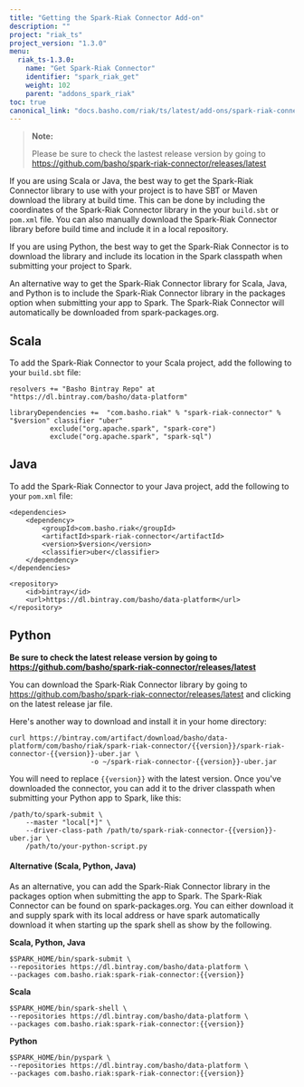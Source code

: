 ```yaml
---
title: "Getting the Spark-Riak Connector Add-on"
description: ""
project: "riak_ts"
project_version: "1.3.0"
menu:
  riak_ts-1.3.0:
    name: "Get Spark-Riak Connector"
    identifier: "spark_riak_get"
    weight: 102
    parent: "addons_spark_riak"
toc: true
canonical_link: "docs.basho.com/riak/ts/latest/add-ons/spark-riak-connector/getting"
---
```


> **Note:**
>
> Please be sure to check the lastest release version by going to https://github.com/basho/spark-riak-connector/releases/latest

If you are using Scala or Java, the best way to get the Spark-Riak Connector library to use with your project is to have SBT or Maven download the library at build time. This can be done by including the coordinates of the Spark-Riak Connector library in the your `build.sbt` or `pom.xml` file. You can also manually download the Spark-Riak Connector library before build time and include it in a local repository.

If you are using Python, the best way to get the Spark-Riak Connector is to download the library and include its location in the Spark classpath when submitting your project to Spark.

An alternative way to get the Spark-Riak Connector library for Scala, Java, and Python is to include the Spark-Riak Connector library in the packages option when submitting your app to Spark. The Spark-Riak Connector will automatically be downloaded from spark-packages.org.

## Scala

To add the Spark-Riak Connector to your Scala project, add the following to your `build.sbt` file:

```
resolvers += "Basho Bintray Repo" at "https://dl.bintray.com/basho/data-platform"

libraryDependencies +=  "com.basho.riak" % "spark-riak-connector" % "$version" classifier "uber"
          exclude("org.apache.spark", "spark-core")
          exclude("org.apache.spark", "spark-sql")
```

## Java

To add the Spark-Riak Connector to your Java project, add the following to your `pom.xml` file:

```
<dependencies>
    <dependency>
        <groupId>com.basho.riak</groupId>
        <artifactId>spark-riak-connector</artifactId>
        <version>$version</version>
        <classifier>uber</classifier>
    </dependency>
</dependencies>

<repository>
    <id>bintray</id>
    <url>https://dl.bintray.com/basho/data-platform</url>
</repository>
```

## Python

**Be sure to check the latest release version by going to https://github.com/basho/spark-riak-connector/releases/latest**

You can download the Spark-Riak Connector library by going to https://github.com/basho/spark-riak-connector/releases/latest and clicking on the latest release jar file.

Here's another way to download and install it in your home directory:

```
curl https://bintray.com/artifact/download/basho/data-platform/com/basho/riak/spark-riak-connector/{{version}}/spark-riak-connector-{{version}}-uber.jar \
                    -o ~/spark-riak-connector-{{version}}-uber.jar
```
You will need to replace `{{version}}` with the latest version. Once you've downloaded the connector, you can add it to the driver classpath when submitting your Python app to Spark, like this:

```
/path/to/spark-submit \
    --master "local[*]" \
    --driver-class-path /path/to/spark-riak-connector-{{version}}-uber.jar \
    /path/to/your-python-script.py
```

#### Alternative (Scala, Python, Java)

As an alternative, you can add the Spark-Riak Connector library in the packages option when submitting the app to Spark. The Spark-Riak Connector can be found on spark-packages.org. You can either download it and supply spark with its local address or have spark automatically download it when starting up the spark shell as show by the following.

**Scala, Python, Java**
```
$SPARK_HOME/bin/spark-submit \
--repositories https://dl.bintray.com/basho/data-platform \
--packages com.basho.riak:spark-riak-connector:{{version}}
```

**Scala**
```
$SPARK_HOME/bin/spark-shell \
--repositories https://dl.bintray.com/basho/data-platform \
--packages com.basho.riak:spark-riak-connector:{{version}}
```

**Python**
```
$SPARK_HOME/bin/pyspark \
--repositories https://dl.bintray.com/basho/data-platform \
--packages com.basho.riak:spark-riak-connector:{{version}}
```
